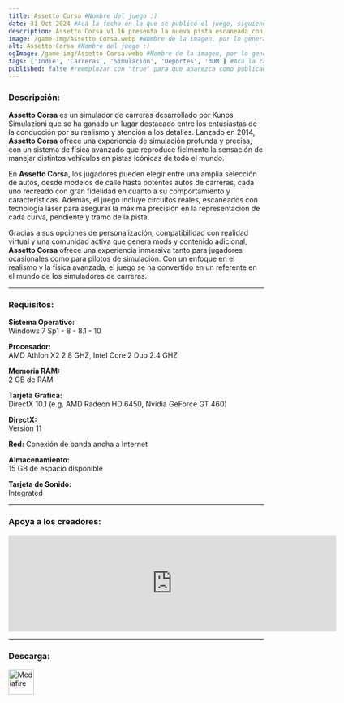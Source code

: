 ```yaml
---
title: Assetto Corsa #Nombre del juego :)
date: 31 Oct 2024 #Acá la fecha en la que se publicó el juego, siguiendo este formato: Dia "30", Mes "Oct", Año "2024" = como debe quedar: 30 Oct 2024
description: Assetto Corsa v1.16 presenta la nueva pista escaneada con láser "Laguna Seca", 7 coches nuevos, entre los que se encuentra el esperado Alfa Romeo Giulia Quadrifoglio. #Acá una mini descripción del juego
image: /game-img/Assetto Corsa.webp #Nombre de la imagen, por lo general es exactamente el mismo nombre que el juego excluyendo lo ":" (Dos puntos)
alt: Assetto Corsa #Nombre del juego :)
ogImage: /game-img/Assetto Corsa.webp #Nombre de la imagen, por lo general es exactamente el mismo nombre que el juego excluyendo lo ":" (Dos puntos)
tags: ['Indie', 'Carreras', 'Simulación', 'Deportes', '3DM'] #Acá la categoría o categorías del juego, si es más de una se coloca en este formato: ['Categoría1', 'Categoría2']
published: false #reemplazar con "true" para que aparezca como publicado
---
```


<!--En VSCode seleccionando una palabra, por ejemplo: "NOMBRE-DEL-JUEGO" y apretando Ctrl+F2 se seleccionan todas las palabras iguales-->

### Descripción:
**Assetto Corsa** es un simulador de carreras desarrollado por Kunos Simulazioni que se ha ganado un lugar destacado entre los entusiastas de la conducción por su realismo y atención a los detalles. Lanzado en 2014, **Assetto Corsa** ofrece una experiencia de simulación profunda y precisa, con un sistema de física avanzado que reproduce fielmente la sensación de manejar distintos vehículos en pistas icónicas de todo el mundo.

En **Assetto Corsa**, los jugadores pueden elegir entre una amplia selección de autos, desde modelos de calle hasta potentes autos de carreras, cada uno recreado con gran fidelidad en cuanto a su comportamiento y características. Además, el juego incluye circuitos reales, escaneados con tecnología láser para asegurar la máxima precisión en la representación de cada curva, pendiente y tramo de la pista.

Gracias a sus opciones de personalización, compatibilidad con realidad virtual y una comunidad activa que genera mods y contenido adicional, **Assetto Corsa** ofrece una experiencia inmersiva tanto para jugadores ocasionales como para pilotos de simulación. Con un enfoque en el realismo y la física avanzada, el juego se ha convertido en un referente en el mundo de los simuladores de carreras.

<!--Prompt para Chat-GPT: Hazme una descripción para el juego "NOMBRE-DEL-JUEGO" y cada que menciones "NOMBRE-DEL-JUEGO" ponlo en negrita -->

---

### Requisitos:
**Sistema Operativo:**  
Windows 7 Sp1 - 8 - 8.1 - 10

**Procesador:**  
AMD Athlon X2 2.8 GHZ, Intel Core 2 Duo 2.4 GHZ

**Memoria RAM:**  
2 GB de RAM

**Tarjeta Gráfica:**  
DirectX 10.1 (e.g. AMD Radeon HD 6450, Nvidia GeForce GT 460)

**DirectX:**  
Versión 11

**Red:**
Conexión de banda ancha a Internet

**Almacenamiento:**  
15 GB de espacio disponible

**Tarjeta de Sonido:**  
Integrated

<!--Si falta o sobra un requisito se quita o se agrega manteniendo el mismo formato-->

---

### Apoya a los creadores:
<iframe src="https://store.steampowered.com/widget/244210/" frameborder="0" width="646" height="190" style="background-color: transparent;"></iframe>

<!--Reemplazar los numeros (AppID) del juego (en este caso 2668510) por el numero (AppID) correspondiente con el juego a publicar-->
<!--El AppID se encuentra en la URL del Juego en Steam-->

---

### Descarga:

[<img src="https://gist.github.com/cxmeel/0dbc95191f239b631c3874f4ccf114e2/raw/download.svg" alt="Mediafire" height="50" />](https://www.mediafire.com/file/p84x3lte2fnh2lk/Assetto_Corsa_-_By_Nicolhetti_Projects.torrent/file)

<!-- # se debe reemplazar por el link de descarga-->

<!--NOMBRE-DEL-SERVICIO se debe reemplazar por el servicio donde está subido el juego-->